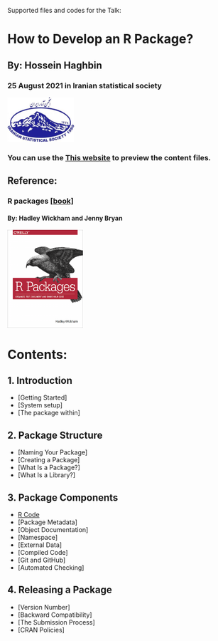 Supported files and codes for the Talk:
# How to Develop an R Package?
## By: Hossein Haghbin
### 25 August 2021 in Iranian statistical society 
<img src="img/ISS-Logo.jpg" alt="Diffrent perspective of objects." width="150" height="100">

### You can use the [This website](https://haghbinh.github.io/DevRpack/) to preview the content files.

## Reference:
### R packages [\[book\] ](https://r-pkgs.org/)
#### By: Hadley Wickham and Jenny Bryan

<img src="img/cover.png" alt="Diffrent perspective of objects." width="170" height="220">

# Contents:
## 1. Introduction
 * [Getting Started]
 * [System setup]
 * [The package within]
## 2. Package Structure
 * [Naming Your Package]
 * [Creating a Package]
 * [What Is a Package?]
 * [What Is a Library?]
## 3. Package Components
 * [R Code](https://haghbinh.github.io/DevRpack/blob/main/html/R_Codes.html)
 * [Package Metadata]
 * [Object Documentation]
 * [Namespace]
 * [External Data]
 * [Compiled Code]
 * [Git and GitHub]
 * [Automated Checking]
 ## 4. Releasing a Package
 * [Version Number]
 * [Backward Compatibility]
 * [The Submission Process]
 * [CRAN Policies]
